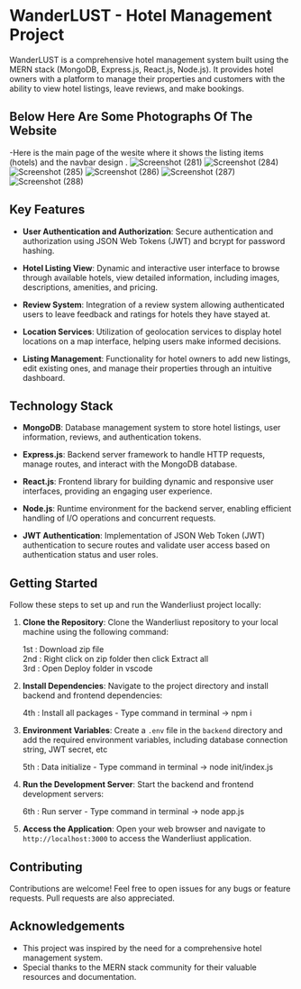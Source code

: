 # WanderLUST - Hotel Management Project

WanderLUST is a comprehensive hotel management system built using the MERN stack (MongoDB, Express.js, React.js, Node.js). It provides hotel owners with a platform to manage their properties and customers with the ability to view hotel listings, leave reviews, and make bookings.

## Below Here Are Some Photographs Of The Website
-Here is the main page of the wesite where it shows the listing items (hotels) and the navbar design .
![Screenshot (281)](https://github.com/Ashis-Mishra07/Deploy/assets/137470813/cd2be17c-8b26-44bf-9658-23f16ce24081)
![Screenshot (284)](https://github.com/Ashis-Mishra07/Deploy/assets/137470813/fe3ae2e8-865b-4594-907f-cbc094fd8f02)
![Screenshot (285)](https://github.com/Ashis-Mishra07/Deploy/assets/137470813/b582950c-d610-4974-8a2b-fa58a28df3bf)
![Screenshot (286)](https://github.com/Ashis-Mishra07/Deploy/assets/137470813/1cb1fbc1-497d-4692-bc48-d4de20765e2b)
![Screenshot (287)](https://github.com/Ashis-Mishra07/Deploy/assets/137470813/577643d4-6799-4bc0-a479-59fffc8a8f51)
![Screenshot (288)](https://github.com/Ashis-Mishra07/Deploy/assets/137470813/552fec2b-4fa0-4407-80bc-969b2ae4aa65)


## Key Features

- **User Authentication and Authorization**: Secure authentication and authorization using JSON Web Tokens (JWT) and bcrypt for password hashing.

- **Hotel Listing View**: Dynamic and interactive user interface to browse through available hotels, view detailed information, including images, descriptions, amenities, and pricing.

- **Review System**: Integration of a review system allowing authenticated users to leave feedback and ratings for hotels they have stayed at.

- **Location Services**: Utilization of geolocation services to display hotel locations on a map interface, helping users make informed decisions.

- **Listing Management**: Functionality for hotel owners to add new listings, edit existing ones, and manage their properties through an intuitive dashboard.

## Technology Stack

- **MongoDB**: Database management system to store hotel listings, user information, reviews, and authentication tokens.

- **Express.js**: Backend server framework to handle HTTP requests, manage routes, and interact with the MongoDB database.

- **React.js**: Frontend library for building dynamic and responsive user interfaces, providing an engaging user experience.

- **Node.js**: Runtime environment for the backend server, enabling efficient handling of I/O operations and concurrent requests.

- **JWT Authentication**: Implementation of JSON Web Token (JWT) authentication to secure routes and validate user access based on authentication status and user roles.

## Getting Started

Follow these steps to set up and run the Wanderliust project locally:

1. **Clone the Repository**: Clone the Wanderliust repository to your local machine using the following command:

   1st : Download zip file  
   2nd : Right click on zip folder then click Extract all  
   3rd : Open Deploy folder in vscode

2. **Install Dependencies**: Navigate to the project directory and install backend and frontend dependencies:

   4th : Install all packages - Type command in terminal -> npm i

4. **Environment Variables**: Create a `.env` file in the `backend` directory and add the required environment variables, including database connection string, JWT secret, etc

   5th : Data initialize - Type command in terminal -> node init/index.js

6. **Run the Development Server**: Start the backend and frontend development servers:

    6th : Run server - Type command in terminal -> node app.js

7. **Access the Application**: Open your web browser and navigate to `http://localhost:3000` to access the Wanderliust application.


## Contributing

Contributions are welcome! Feel free to open issues for any bugs or feature requests. Pull requests are also appreciated.

## Acknowledgements

- This project was inspired by the need for a comprehensive hotel management system.
- Special thanks to the MERN stack community for their valuable resources and documentation.


